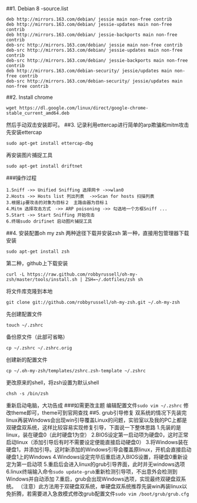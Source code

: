 ##1. Debian 8 -source.list
```
deb http://mirrors.163.com/debian/ jessie main non-free contrib
deb http://mirrors.163.com/debian/ jessie-updates main non-free contrib
deb http://mirrors.163.com/debian/ jessie-backports main non-free contrib
deb-src http://mirrors.163.com/debian/ jessie main non-free contrib
deb-src http://mirrors.163.com/debian/ jessie-updates main non-free contrib
deb-src http://mirrors.163.com/debian/ jessie-backports main non-free contrib
deb http://mirrors.163.com/debian-security/ jessie/updates main non-free contrib
deb-src http://mirrors.163.com/debian-security/ jessie/updates main non-free contrib
```
##2. Install chrome
```
wget https://dl.google.com/linux/direct/google-chrome-stable_current_amd64.deb
```
然后手动双击安装即可。
##3. 记录利用ettercap进行简单的arp欺骗和mitm攻击
先安装ettercap
```
sudo apt-get install ettercap-dbg 
```
再安装图片捕捉工具
```
sudo apt-get install driftnet
```
###操作过程
```
1.Sniff ->> Unified Sniffing 选择网卡 ->>wlan0
2.Hosts ->> Hosts list 列出列表  ->>Scan for hosts 扫描列表
3.根据ip要攻击的对象为目标２　主路由器为目标１
4.Mitm 选择攻击方式　->> ARP poisoning ->> 勾选地一个方框Sniff ...
5.Start ->> Start Sniffing 开始攻击
6.终端sudo drifinet 启动图片捕捉工具
```
##4. 安装配置oh my zsh
两种途径下载并安装zsh
第一种，直接用包管理器下载安装
```
sudo apt-get install zsh
```
第二种，github上下载安装
```
curl -L https://raw.github.com/robbyrussell/oh-my-zsh/master/tools/install.sh | ZSH=~/.dotfiles/zsh sh
```

将文件库克隆到本地
```
git clone git://github.com/robbyrussell/oh-my-zsh.git ~/.oh-my-zsh
```
先创建配置文件
```
touch ~/.zshrc
```
备份原文件（此部可省略）
```
cp ~/.zshrc ~/.zshrc.orig
```
创建新的配置文件
```
cp ~/.oh-my-zsh/templates/zshrc.zsh-template ~/.zshrc
```
更改原来的shell，将zsh设置为默认shell
```
chsh -s /bin/zsh
```
重新启动电脑，大功告成
###如需更改主题
编辑配置文件```sudo vim ~/.zshrc``` 修改theme即可，theme可到官网查找
##5. grub引导修复
双系统的情况下先装完linux再装Windows会出现win引导覆盖Linux的问题，实验室以及我的PC上都是双硬盘双系统，这样比较容易实现修复引导，下面说一下整体思路
1.先装的是linux，装在硬盘0（此时硬盘1为空）
2.BIOS设定第一启动项为硬盘0，这时正常启动linux（添加引导后有时不需要设定便能直接启动硬盘0）
3.将Windows装在硬盘1，并添加引导。这时新添加的Windows引导会覆盖原linux，开机会直接启动硬盘1上的Windows
4.Windows设定完毕后重启进入BIOS设置，将硬盘0重新设定为第一启动项
5.重启后会进入linux的grub引导界面，此时并无windows选项
6.linux终端输入命令```sudo update-grub```重新检测引导项，不出意外会检测到Windows并自动添加
7.重启，grub会出现Windows选项，实现最终双硬盘双系统。
（注意）此方法用于双硬盘双系统，单硬盘双系统推荐先装win再装linux以免折腾，若需要进入急救模式修改grub配置文件```sudo vim /boot/grub/grub.cfg```
